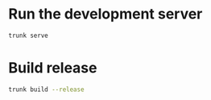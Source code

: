 # Run the development server
```bash
trunk serve
```

# Build release
```bash
trunk build --release
```
